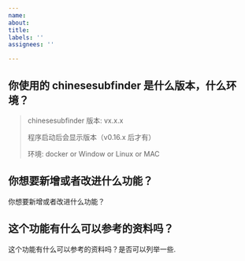 ```yaml
---
name: 
about: 
title: 
labels: ''
assignees: ''

---
```


## 你使用的 chinesesubfinder 是什么版本，什么环境？

> chinesesubfinder 版本: vx.x.x
>
> 程序启动后会显示版本（v0.16.x 后才有）
>
> 环境: docker or Window or Linux or MAC

## 你想要新增或者改进什么功能？

你想要新增或者改进什么功能？

## 这个功能有什么可以参考的资料吗？

 这个功能有什么可以参考的资料吗？是否可以列举一些.
